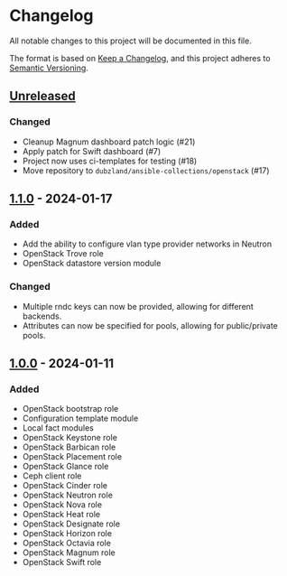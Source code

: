 # Changelog

All notable changes to this project will be documented in this file.

The format is based on [Keep a Changelog](https://keepachangelog.com/en/1.0.0/),
and this project adheres to [Semantic Versioning](https://semver.org/spec/v2.0.0.html).

## [Unreleased]

### Changed

- Cleanup Magnum dashboard patch logic (#21)
- Apply patch for Swift dashboard (#7)
- Project now uses ci-templates for testing (#18)
- Move repository to `dubzland/ansible-collections/openstack` (#17)

## [1.1.0] - 2024-01-17

### Added

- Add the ability to configure vlan type provider networks in Neutron
- OpenStack Trove role
- OpenStack datastore version module

### Changed

- Multiple rndc keys can now be provided, allowing for different backends.
- Attributes can now be specified for pools, allowing for public/private pools.

## [1.0.0] - 2024-01-11

### Added

- OpenStack bootstrap role
- Configuration template module
- Local fact modules
- OpenStack Keystone role
- OpenStack Barbican role
- OpenStack Placement role
- OpenStack Glance role
- Ceph client role
- OpenStack Cinder role
- OpenStack Neutron role
- OpenStack Nova role
- OpenStack Heat role
- OpenStack Designate role
- OpenStack Horizon role
- OpenStack Octavia role
- OpenStack Magnum role
- OpenStack Swift role

[unreleased]: https://git.dubzland.com/dubzland/ansible-collections/openstack/-/compare/v1.1.0...HEAD
[1.1.0]: https://git.dubzland.com/dubzland/ansible-collections/openstack/-/compare/v1.0.0...v1.1.0
[1.0.0]: https://git.dubzland.com/dubzland/ansible-collections/openstack/-/tree/v1.0.0
